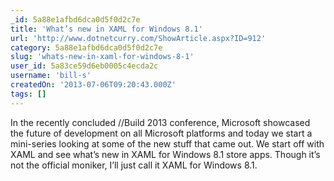 ```yaml
---
_id: 5a88e1afbd6dca0d5f0d2c7e
title: 'What’s new in XAML for Windows 8.1'
url: 'http://www.dotnetcurry.com/ShowArticle.aspx?ID=912'
category: 5a88e1afbd6dca0d5f0d2c7e
slug: 'whats-new-in-xaml-for-windows-8-1'
user_id: 5a83ce59d6eb0005c4ecda2c
username: 'bill-s'
createdOn: '2013-07-06T09:20:43.000Z'
tags: []
---
```


In the recently concluded //Build 2013 conference, Microsoft showcased the future of development on all Microsoft platforms and today we start a mini-series looking at some of the new stuff that came out. We start off with XAML and see what’s new in XAML for Windows 8.1 store apps. Though it’s not the official moniker, I’ll just call it XAML for Windows 8.1.

